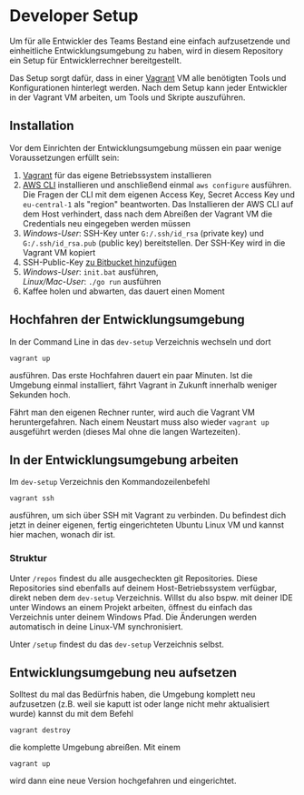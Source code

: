 Developer Setup
===============

Um für alle Entwickler des Teams Bestand eine einfach aufzusetzende und einheitliche Entwicklungsumgebung zu haben, wird in diesem Repository ein Setup für Entwicklerrechner bereitgestellt.

Das Setup sorgt dafür, dass in einer [Vagrant](https://www.vagrantup.com/) VM alle benötigten Tools und Konfigurationen hinterlegt werden. Nach dem Setup kann jeder Entwickler in der Vagrant VM arbeiten, um Tools und Skripte auszuführen.

## Installation
Vor dem Einrichten der Entwicklungsumgebung müssen ein paar wenige Voraussetzungen erfüllt sein:

  1. [Vagrant](https://www.vagrantup.com/downloads.html) für das eigene Betriebssystem installieren
  2. [AWS CLI](https://aws.amazon.com/cli/) installieren und anschließend einmal `aws configure` ausführen. Die Fragen der CLI mit dem eigenen Access Key, Secret Access Key und `eu-central-1` als "region" beantworten. Das Installieren der AWS CLI auf dem Host verhindert, dass nach dem Abreißen der Vagrant VM die Credentials neu eingegeben werden müssen
  3. _Windows-User_: SSH-Key unter `G:/.ssh/id_rsa` (private key) und `G:/.ssh/id_rsa.pub` (public key) bereitstellen. Der SSH-Key wird in die Vagrant VM kopiert
  4. SSH-Public-Key [zu Bitbucket hinzufügen](https://bitbucket.scm.otto.de/plugins/servlet/ssh/account/keys)
  5. _Windows-User_: `init.bat` ausführen,  
     _Linux/Mac-User_: `./go run` ausführen
  6. Kaffee holen und abwarten, das dauert einen Moment
  

## Hochfahren der Entwicklungsumgebung
In der Command Line in das `dev-setup` Verzeichnis wechseln und dort

    vagrant up

ausführen. Das erste Hochfahren dauert ein paar Minuten. Ist die Umgebung einmal installiert, fährt Vagrant in Zukunft innerhalb weniger Sekunden hoch.

Fährt man den eigenen Rechner runter, wird auch die Vagrant VM heruntergefahren. Nach einem Neustart muss also wieder `vagrant up` ausgeführt werden (dieses Mal ohne die langen Wartezeiten).

## In der Entwicklungsumgebung arbeiten
Im `dev-setup` Verzeichnis den Kommandozeilenbefehl

    vagrant ssh

ausführen, um sich über SSH mit Vagrant zu verbinden. Du befindest dich jetzt in deiner eigenen, fertig eingerichteten Ubuntu Linux VM und kannst hier machen, wonach dir ist.

### Struktur
Unter `/repos` findest du alle ausgecheckten git Repositories. Diese Repositories sind ebenfalls auf deinem Host-Betriebssystem verfügbar, direkt neben dem `dev-setup` Verzeichnis. Willst du also bspw. mit deiner IDE unter Windows an einem Projekt arbeiten, öffnest du einfach das Verzeichnis unter deinem Windows Pfad. Die Änderungen werden automatisch in deine Linux-VM synchronisiert.

Unter `/setup` findest du das `dev-setup` Verzeichnis selbst.

## Entwicklungsumgebung neu aufsetzen
Solltest du mal das Bedürfnis haben, die Umgebung komplett neu aufzusetzen (z.B. weil sie kaputt ist oder lange nicht mehr aktualisiert wurde) kannst du mit dem Befehl

    vagrant destroy

die komplette Umgebung abreißen. Mit einem

    vagrant up

wird dann eine neue Version hochgefahren und eingerichtet.
